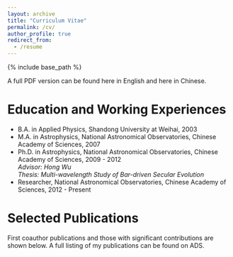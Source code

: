```yaml
---
layout: archive
title: "Curriculum Vitae"
permalink: /cv/
author_profile: true
redirect_from:
  - /resume
---
```


{% include base_path %}

A full PDF version can be found <a href="https://zhmzhou.github.io/files/cv_Zhouzhimin.pdf" style="text-decoration: none">here in English</a> and  <a href="https://zhmzhou.github.io/files/zzm.pdf" style="text-decoration: none">here in Chinese</a>.


Education and Working Experiences
======
* B.A. in Applied Physics, Shandong University at Weihai, 2003
* M.A. in Astrophysics, National Astronomical Observatories, Chinese Academy of Sciences, 2007
* Ph.D. in Astrophysics, National Astronomical Observatories, Chinese Academy of Sciences, 2009 - 2012<br> <I>Advisor: Hong Wu</I><br> <I>Thesis: Multi-wavelength Study of Bar-driven Secular Evolution</I> 
* Researcher,  National Astronomical Observatories, Chinese Academy of Sciences, 2012 - Present


Selected Publications
======
First coauthor publications and those with significant contributions are shown below. A full listing of my publications can be found on <a href="https://ui.adsabs.harvard.edu/public-libraries/5Fpp3V40S0Syr72YEinv_Q" style="text-decoration:none">ADS</a>.

<ol>
</ol>    
